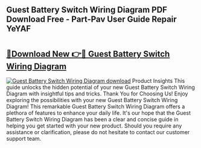 ## Guest Battery Switch Wiring Diagram PDF Download Free - Part-Pav User Guide Repair YeYAF

# <h2><a href="http://dfp5c2n.blite.top/?on=Guest+Battery+Switch+Wiring+Diagram">🔗Download New 👉🔴 Guest Battery Switch Wiring Diagram</a></h2>

[![Guest Battery Switch Wiring Diagram download](https://i.imgur.com/lujVjoI.png)](http://dfp5c2n.blite.top/?on=Guest+Battery+Switch+Wiring+Diagram)
Product Insights This guide unlocks the hidden potential of your new Guest Battery Switch Wiring Diagram with insightful tips and tricks. Thank You for Choosing Us! Enjoy exploring the possibilities with your new Guest Battery Switch Wiring Diagram! This remarkable Guest Battery Switch Wiring Diagram offers a plethora of features to enhance your daily life. It's our hope that the Guest Battery Switch Wiring Diagram has been a clear and concise guide in helping you get started with your new product. Should you require any assistance or clarification, please do not hesitate to contact our customer support team.
